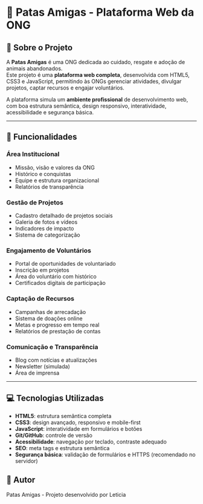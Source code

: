 # 🐶 Patas Amigas - Plataforma Web da ONG

## 🔗 Sobre o Projeto
A **Patas Amigas** é uma ONG dedicada ao cuidado, resgate e adoção de animais abandonados.  
Este projeto é uma **plataforma web completa**, desenvolvida com HTML5, CSS3 e JavaScript, permitindo às ONGs gerenciar atividades, divulgar projetos, captar recursos e engajar voluntários.

A plataforma simula um **ambiente profissional** de desenvolvimento web, com boa estrutura semântica, design responsivo, interatividade, acessibilidade e segurança básica.

---

## 📌 Funcionalidades

### Área Institucional
- Missão, visão e valores da ONG
- Histórico e conquistas
- Equipe e estrutura organizacional
- Relatórios de transparência

### Gestão de Projetos
- Cadastro detalhado de projetos sociais
- Galeria de fotos e vídeos
- Indicadores de impacto
- Sistema de categorização

### Engajamento de Voluntários
- Portal de oportunidades de voluntariado
- Inscrição em projetos
- Área do voluntário com histórico
- Certificados digitais de participação

### Captação de Recursos
- Campanhas de arrecadação
- Sistema de doações online
- Metas e progresso em tempo real
- Relatórios de prestação de contas

### Comunicação e Transparência
- Blog com notícias e atualizações
- Newsletter (simulada)
- Área de imprensa

---

## 💻 Tecnologias Utilizadas
- **HTML5**: estrutura semântica completa
- **CSS3**: design avançado, responsivo e mobile-first
- **JavaScript**: interatividade em formulários e botões
- **Git/GitHub**: controle de versão
- **Acessibilidade**: navegação por teclado, contraste adequado
- **SEO**: meta tags e estrutura semântica
- **Segurança básica**: validação de formulários e HTTPS (recomendado no servidor)


## 🎇 Autor

Patas Amigas - Projeto desenvolvido por Leticia
